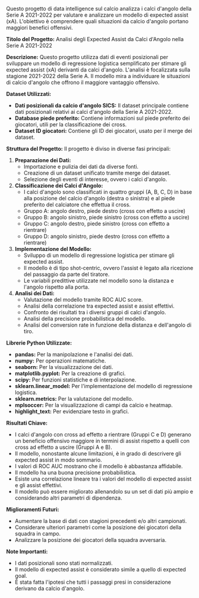 Questo progetto di data intelligence sul calcio analizza i calci d'angolo della Serie A 2021-2022 per valutare e analizzare un modello di expected assist (xA). L'obiettivo è comprendere quali situazioni da calcio d'angolo portano maggiori benefici offensivi.

**Titolo del Progetto:** Analisi degli Expected Assist da Calci d'Angolo nella Serie A 2021-2022

**Descrizione:**
Questo progetto utilizza dati di eventi posizionali per sviluppare un modello di regressione logistica semplificato per stimare gli expected assist (xA) derivanti da calci d'angolo. L'analisi è focalizzata sulla stagione 2021-2022 della Serie A. Il modello mira a individuare le situazioni di calcio d'angolo che offrono il maggiore vantaggio offensivo.

**Dataset Utilizzati:**
*   **Dati posizionali da calcio d'angolo SICS:** Il dataset principale contiene dati posizionali relativi ai calci d'angolo della Serie A 2021-2022.
*   **Database piede preferito:** Contiene informazioni sul piede preferito dei giocatori, utili per la classificazione dei cross.
*   **Dataset ID giocatori:** Contiene gli ID dei giocatori, usato per il merge dei dataset.

**Struttura del Progetto:**
Il progetto è diviso in diverse fasi principali:

1.  **Preparazione dei Dati:**
    *   Importazione e pulizia dei dati da diverse fonti.
    *   Creazione di un dataset unificato tramite merge dei dataset.
    *   Selezione degli eventi di interesse, ovvero i calci d'angolo.
2.  **Classificazione dei Calci d'Angolo:**
    *   I calci d'angolo sono classificati in quattro gruppi (A, B, C, D) in base alla posizione del calcio d'angolo (destra o sinistra) e al piede preferito del calciatore che effettua il cross.
    *   Gruppo A: angolo destro, piede destro (cross con effetto a uscire)
    *  Gruppo B: angolo sinistro, piede sinistro (cross con effetto a uscire)
    *  Gruppo C: angolo destro, piede sinistro (cross con effetto a rientrare)
    *  Gruppo D: angolo sinistro, piede destro (cross con effetto a rientrare)
3.  **Implementazione del Modello:**
    *   Sviluppo di un modello di regressione logistica per stimare gli expected assist.
    *   Il modello è di tipo shot-centric, ovvero l'assist è legato alla ricezione del passaggio da parte del tiratore.
    *   Le variabili predittive utilizzate nel modello sono la distanza e l'angolo rispetto alla porta.
4.  **Analisi dei Dati:**
    *   Valutazione del modello tramite ROC AUC score.
    *   Analisi della correlazione tra expected assist e assist effettivi.
    *   Confronto dei risultati tra i diversi gruppi di calci d'angolo.
    *   Analisi della precisione probabilistica del modello.
    *   Analisi del conversion rate in funzione della distanza e dell'angolo di tiro.

**Librerie Python Utilizzate:**
*   **pandas:** Per la manipolazione e l'analisi dei dati.
*   **numpy:** Per operazioni matematiche.
*   **seaborn:** Per la visualizzazione dei dati.
*   **matplotlib.pyplot:** Per la creazione di grafici.
*   **scipy:** Per funzioni statistiche e di interpolazione.
*  **sklearn.linear_model:** Per l'implementazione del modello di regressione logistica.
*   **sklearn.metrics:** Per la valutazione del modello.
*   **mplsoccer:** Per la visualizzazione di campi da calcio e heatmap.
*   **highlight_text:** Per evidenziare testo in grafici.

**Risultati Chiave:**
*   I calci d'angolo con cross ad effetto a rientrare (Gruppi C e D) generano un beneficio offensivo maggiore in termini di assist rispetto a quelli con cross ad effetto a uscire (Gruppi A e B).
*   Il modello, nonostante alcune limitazioni, è in grado di descrivere gli expected assist in modo sommario.
*   I valori di ROC AUC mostrano che il modello è abbastanza affidabile.
*   Il modello ha una buona precisione probabilistica.
*   Esiste una correlazione lineare tra i valori del modello di expected assist e gli assist effettivi.
*  Il modello può essere migliorato allenandolo su un set di dati più ampio e considerando altri parametri di dipendenza.

**Miglioramenti Futuri:**
*   Aumentare la base di dati con stagioni precedenti e/o altri campionati.
*   Considerare ulteriori parametri come la posizione dei giocatori della squadra in campo.
*  Analizzare la posizione dei giocatori della squadra avversaria.

**Note Importanti:**
*   I dati posizionali sono stati normalizzati.
*   Il modello di expected assist è considerato simile a quello di expected goal.
*  È stata fatta l'ipotesi che tutti i passaggi presi in considerazione derivano da calcio d'angolo.
